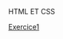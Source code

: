 <!DOCTYPE html>
<html lang="en">
<head>
    <meta charset="UTF-8">
    <meta name="viewport" content="width=device-width, initial-scale=1.0">
    <meta http-equiv="X-UA-Compatible" content="ie=edge">
</head>
<body>
    <p>HTML ET CSS</p>
    
  <a href="https://Patre64.github.io/Exercices/Cours-HTML-CSS/exo1_html/exercice1.html">Exercice1</a>
  
  <body>
  </html>

